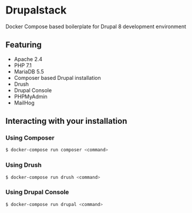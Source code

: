 # Drupalstack
Docker Compose based boilerplate for Drupal 8 development environment

## Featuring
* Apache 2.4
* PHP 7.1
* MariaDB 5.5
* Composer based Drupal installation 
* Drush
* Drupal Console
* PHPMyAdmin
* MailHog

## Interacting with your installation
### Using Composer
```bash
$ docker-compose run composer <command>
```
### Using Drush
```bash
$ docker-compose run drush <command>
```
### Using Drupal Console
```bash
$ docker-compose run drupal <command>
```
